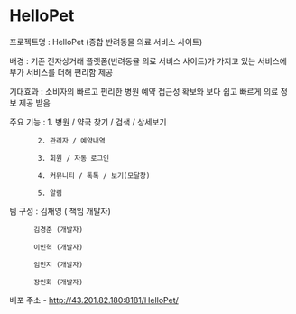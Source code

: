 # HelloPet

프로젝트명 : HelloPet (종합 반려동물 의료 서비스 사이트)

배경 : 기존 전자상거래 플랫폼(반려동뮬 의료 서비스 사이트)가 가지고 있는 서비스에 부가 서비스를 더해 편리함 제공 

기대효과 :  소비자의 빠르고 편리한 병원 예약 접근성 확보와 보다 쉽고 빠르게 의료 정보 제공 받음 

주요 기능 : 1. 병원 / 약국 찾기 / 검색  / 상세보기

           2. 관리자 / 예약내역
           
           3. 회원 / 자동 로그인
           
           4. 커뮤니티 / 톡톡 / 보기(모달창)
           
           5. 알림 
           
           
팀 구성 : 김채영 ( 책임 개발자) 

          김경준 (개발자) 
          
          이민혁 (개발자) 
          
          임민지 (개발자) 
          
          장인화 (개발자)


배포 주소 - http://43.201.82.180:8181/HelloPet/
